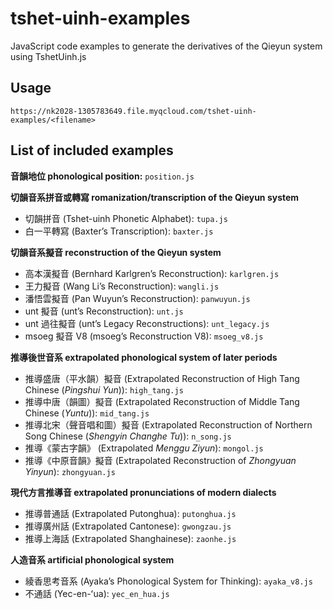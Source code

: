 # tshet-uinh-examples

JavaScript code examples to generate the derivatives of the Qieyun system using TshetUinh.js

## Usage

```
https://nk2028-1305783649.file.myqcloud.com/tshet-uinh-examples/<filename>
```

## List of included examples

**音韻地位 phonological position:** `position.js`

**切韻音系拼音或轉寫 romanization/transcription of the Qieyun system**

- 切韻拼音 (Tshet-uinh Phonetic Alphabet): `tupa.js`
- 白一平轉寫 (Baxter’s Transcription): `baxter.js`

**切韻音系擬音 reconstruction of the Qieyun system**

- 高本漢擬音 (Bernhard Karlgren’s Reconstruction): `karlgren.js`
- 王力擬音 (Wang Li’s Reconstruction): `wangli.js`
- 潘悟雲擬音 (Pan Wuyun’s Reconstruction): `panwuyun.js`
- unt 擬音 (unt’s Reconstruction): `unt.js`
- unt 過往擬音 (unt’s Legacy Reconstructions): `unt_legacy.js`
- msoeg 擬音 V8 (msoeg’s Reconstruction V8): `msoeg_v8.js`

**推導後世音系 extrapolated phonological system of later periods**

- 推導盛唐（平水韻）擬音 (Extrapolated Reconstruction of High Tang Chinese (*Pingshui Yun*)): `high_tang.js`
- 推導中唐（韻圖）擬音 (Extrapolated Reconstruction of Middle Tang Chinese (*Yuntu*)): `mid_tang.js`
- 推導北宋（聲音唱和圖）擬音 (Extrapolated Reconstruction of Northern Song Chinese (*Shengyin Changhe Tu*)): `n_song.js`
- 推導《蒙古字韻》 (Extrapolated _Menggu Ziyun_): `mongol.js`
- 推導《中原音韻》擬音 (Extrapolated Reconstruction of _Zhongyuan Yinyun_): `zhongyuan.js`

**現代方言推導音 extrapolated pronunciations of modern dialects**

- 推導普通話 (Extrapolated Putonghua): `putonghua.js`
- 推導廣州話 (Extrapolated Cantonese): `gwongzau.js`
- 推導上海話 (Extrapolated Shanghainese): `zaonhe.js`

**人造音系 artificial phonological system**

- 綾香思考音系 (Ayaka’s Phonological System for Thinking): `ayaka_v8.js`
- 不通話 (Yec-en-ʻua): `yec_en_hua.js`

